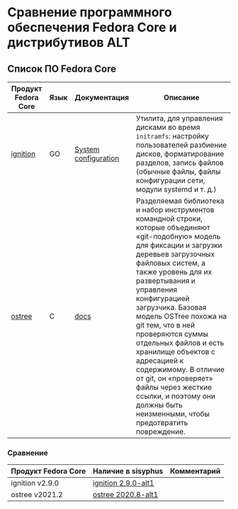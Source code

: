 # Сравнение программного обеспечения Fedora Core и дистрибутивов ALT

## Список ПО Fedora Core

Продукт Fedora Core | Язык | Документация |   Описание
--------------------|----------------|------|----------------------------------------------------------------
[ignition](https://github.com/coreos/ignition) | GO | [System configuration](https://docs.fedoraproject.org/en-US/fedora-coreos/producing-ign/) |  Утилита,  для управления дисками во время `initramfs`: настройку пользователей разбиение дисков, форматирование разделов, запись файлов (обычные файлы, файлы конфигурации сети, модули systemd и т. д.)
[ostree](https://github.com/ostreedev/ostree)| C | [docs](https://github.com/ostreedev/ostree/tree/master/docs) | Разделяемая библиотека и набор инструментов командной строки, которые объединяют «git-подобную» модель для фиксации и загрузки деревьев загрузочных файловых систем, а также уровень для их развертывания и управления конфигурацией загрузчика. Базовая модель OSTree похожа на git тем, что в ней проверяются суммы отдельных файлов и есть хранилище объектов с адресацией к содержимому. В отличие от git, он «проверяет» файлы через жесткие ссылки, и поэтому они должны быть неизменными, чтобы предотвратить повреждение. 
  
### Сравнение   
Продукт Fedora Core | Наличие в sisyphus | Комментарий
---------------------|--------------------|--------------------------------------------
ignition v2.9.0 | [ignition 2.9.0-alt1](http://git.altlinux.org/gears/i/ignition.git)
ostree v2021.2 | [ostree 2020.8-alt1](http://git.altlinux.org/gears/o/ostree.git)
